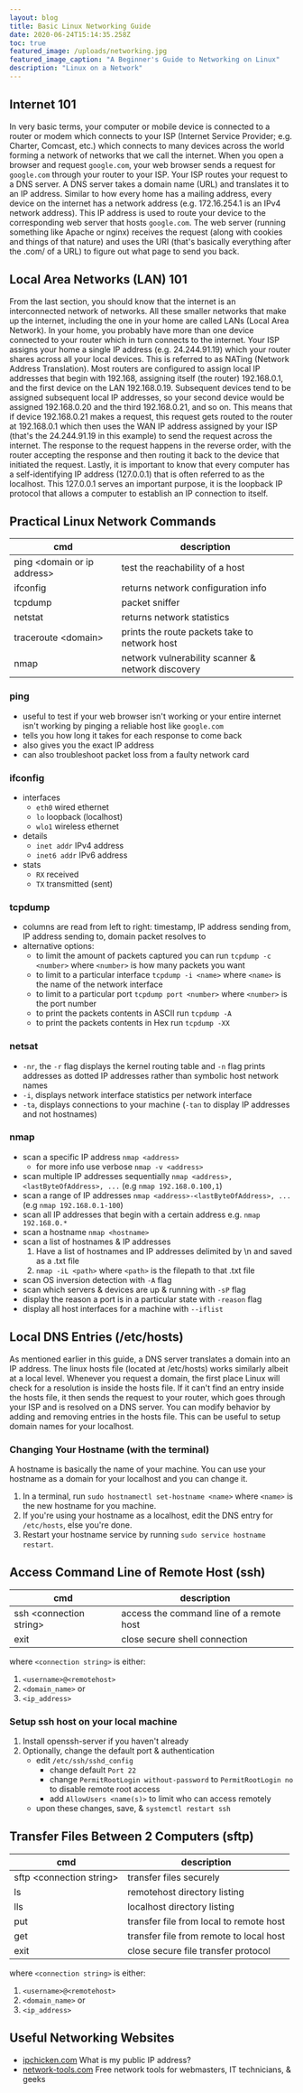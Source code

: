 ```yaml
---
layout: blog
title: Basic Linux Networking Guide
date: 2020-06-24T15:14:35.258Z
toc: true
featured_image: /uploads/networking.jpg
featured_image_caption: "A Beginner's Guide to Networking on Linux"
description: "Linux on a Network"
---
```


## Internet 101

In very basic terms, your computer or mobile device is connected to a router or modem which connects to your ISP (Internet Service Provider; e.g. Charter, Comcast, etc.) which connects to many devices across the world forming a network of networks that we call the internet. When you open a browser and request `google.com`, your web browser sends a request for `google.com` through your router to your ISP. Your ISP routes your request to a DNS server. A DNS server takes a domain name (URL) and translates it to an IP address. Similar to how every home has a mailing address, every device on the internet has a network address (e.g. 172.16.254.1 is an IPv4 network address). This IP address is used to route your device to the corresponding web server that hosts `google.com`. The web server (running something like Apache or nginx) receives the request (along with cookies and things of that nature) and uses the URI (that's basically everything after the .com/ of a URL) to figure out what page to send you back.

## Local Area Networks (LAN) 101

From the last section, you should know that the internet is an interconnected network of networks. All these smaller networks that make up the internet, including the one in your home are called LANs (Local Area Network). In your home, you probably have more than one device connected to your router which in turn connects to the internet. Your ISP assigns your home a single IP address (e.g. 24.244.91.19) which your router shares across all your local devices. This is referred to as NATing (Network Address Translation). Most routers are configured to assign local IP addresses that begin with 192.168, assigning itself (the router) 192.168.0.1, and the first device on the LAN 192.168.0.19. Subsequent devices tend to be assigned subsequent local IP addresses, so your second device would be assigned 192.168.0.20 and the third 192.168.0.21, and so on. This means that if device 192.168.0.21 makes a request, this request gets routed to the router at 192.168.0.1 which then uses the WAN IP address assigned by your ISP (that's the 24.244.91.19 in this example) to send the request across the internet. The response to the request happens in the reverse order, with the router accepting the response and then routing it back to the device that initiated the request. Lastly, it is important to know that every computer has a self-identifying IP address (127.0.0.1) that is often referred to as the localhost. This 127.0.0.1 serves an important purpose, it is the loopback IP protocol that allows a computer to establish an IP connection to itself.

## Practical Linux Network Commands

| cmd                          | description                                       |
| ---------------------------- | ------------------------------------------------- |
| ping \<domain or ip address> | test the reachability of a host                   |
| ifconfig                     | returns network configuration info                |
| tcpdump                      | packet sniffer                                    |
| netstat                      | returns network statistics                        |
| traceroute \<domain>         | prints the route packets take to network host     |
| nmap                         | network vulnerability scanner & network discovery |

### ping

- useful to test if your web browser isn't working or your entire internet isn't working by pinging a reliable host like `google.com`
- tells you how long it takes for each response to come back
- also gives you the exact IP address
- can also troubleshoot packet loss from a faulty network card

### ifconfig

- interfaces
  - `eth0` wired ethernet
  - `lo` loopback (localhost)
  - `wlo1` wireless ethernet
- details
  - `inet addr` IPv4 address
  - `inet6 addr` IPv6 address
- stats
  - `RX` received
  - `TX` transmitted (sent)

### tcpdump

- columns are read from left to right: timestamp, IP address sending from, IP address sending to, domain packet resolves to
- alternative options:
  - to limit the amount of packets captured you can run `tcpdump -c <number>` where `<number>` is how many packets you want
  - to limit to a particular interface `tcpdump -i <name>` where `<name>` is the name of the network interface
  - to limit to a particular port `tcpdump port <number>` where `<number>` is the port number
  - to print the packets contents in ASCII run `tcpdump -A`
  - to print the packets contents in Hex run `tcpdump -XX`

### netsat

- `-nr`, the `-r` flag displays the kernel routing table and `-n` flag prints addresses as dotted IP addresses rather than symbolic host network names
- `-i`, displays network interface statistics per network interface
- `-ta`, displays connections to your machine (`-tan` to display IP addresses and not hostnames)

### nmap

- scan a specific IP address `nmap <address>`
  - for more info use verbose `nmap -v <address>`
- scan multiple IP addresses sequentially `nmap <address>,<lastByteOfAddress>, ...` (e.g `nmap 192.168.0.100,1`)
- scan a range of IP addresses `nmap <address>-<lastByteOfAddress>, ...` (e.g `nmap 192.168.0.1-100`)
- scan all IP addresses that begin with a certain address e.g. `nmap 192.168.0.*`
- scan a hostname `nmap <hostname>`
- scan a list of hostnames & IP addresses
  1. Have a list of hostnames and IP addresses delimited by \n and saved as a .txt file
  2. `nmap -iL <path>` where `<path>` is the filepath to that .txt file
- scan OS inversion detection with `-A` flag
- scan which servers & devices are up & running with `-sP` flag
- display the reason a port is in a particular state with `-reason` flag
- display all host interfaces for a machine with `--iflist`

## Local DNS Entries (/etc/hosts)

As mentioned earlier in this guide, a DNS server translates a domain into an IP address. The linux hosts file (located at /etc/hosts) works similarly albeit at a local level. Whenever you request a domain, the first place Linux will check for a resolution is inside the hosts file. If it can't find an entry inside the hosts file, it then sends the request to your router, which goes through your ISP and is resolved on a DNS server. You can modify behavior by adding and removing entries in the hosts file. This can be useful to setup domain names for your localhost.

### Changing Your Hostname (with the terminal)

A hostname is basically the name of your machine. You can use your hostname as a domain for your localhost and you can change it.

1. In a terminal, run `sudo hostnamectl set-hostname <name>` where `<name>` is the new hostname for you machine.
2. If you're using your hostname as a localhost, edit the DNS entry for `/etc/hosts`, else you're done.
3. Restart your hostname service by running `sudo service hostname restart`.

## Access Command Line of Remote Host (ssh)

| cmd                      | description                              |
| ------------------------ | ---------------------------------------- |
| ssh \<connection string> | access the command line of a remote host |
| exit                     | close secure shell connection            |

where `<connection string>` is either:

1. `<username>@<remotehost>`
2. `<domain_name>` or
3. `<ip_address>`

### Setup ssh host on your local machine

1. Install openssh-server if you haven't already
2. Optionally, change the default port & authentication
   - edit `/etc/ssh/sshd_config`
     - change default `Port 22`
     - change `PermitRootLogin without-password` to `PermitRootLogin no` to disable remote root access
     - add `AllowUsers <name(s)>` to limit who can access remotely
   - upon these changes, save, & `systemctl restart ssh`

## Transfer Files Between 2 Computers (sftp)

| cmd                       | description                             |
| ------------------------- | --------------------------------------- |
| sftp \<connection string> | transfer files securely                 |
| ls                        | remotehost directory listing            |
| lls                       | localhost directory listing             |
| put <path>                | transfer file from local to remote host |
| get <path>                | transfer file from remote to local host |
| exit                      | close secure file transfer protocol     |

where `<connection string>` is either:

1. `<username>@<remotehost>`
2. `<domain_name>` or
3. `<ip_address>`

## Useful Networking Websites

- [ipchicken.com](https://www.ipchicken.com/) What is my public IP address?
- [network-tools.com](https://network-tools.com/) Free network tools for webmasters, IT technicians, & geeks
